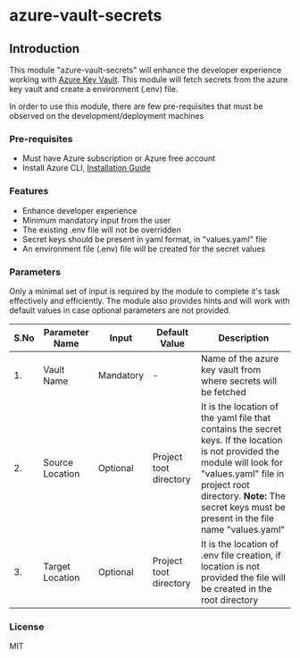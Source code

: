# azure-vault-secrets

## Introduction

This module "azure-vault-secrets" will enhance the developer experience working with [Azure Key Vault](https://learn.microsoft.com/en-us/azure/key-vault/general/overview). This module will fetch secrets from the azure key vault and create a environment (.env) file.

In order to use this module, there are few pre-requisites that must be observed on the development/deployment machines

### Pre-requisites

- Must have Azure subscription or Azure free account
- Install Azure CLI, [Installation Guide](https://learn.microsoft.com/en-us/cli/azure/install-azure-cli)

### Features

- Enhance developer experience
- Minimum mandatory input from the user
- The existing .env file will not be overridden
- Secret keys should be present in yaml format, in "values.yaml" file
- An environment file (.env) file will be created for the secret values

### Parameters

Only a minimal set of input is required by the module to complete it's task effectively and efficiently. The module also provides hints and will work with default values in case optional parameters are not provided.

| S.No | Parameter Name  | Input     | Default Value          | Description                                                                                                                                                                                                                                           |
| ---- | --------------- | --------- | ---------------------- | ----------------------------------------------------------------------------------------------------------------------------------------------------------------------------------------------------------------------------------------------------- |
| 1.   | Vault Name      | Mandatory | -                      | Name of the azure key vault from where secrets will be fetched                                                                                                                                                                                        |
| 2.   | Source Location | Optional  | Project toot directory | It is the location of the yaml file that contains the secret keys. If the location is not provided the module will look for "values.yaml" file in project root directory. <b>Note:</b> The secret keys must be present in the file name "values.yaml" |
| 3.   | Target Location | Optional  | Project toot directory | It is the location of .env file creation, if location is not provided the file will be created in the root directory                                                                                                                                  |

### License

MIT
